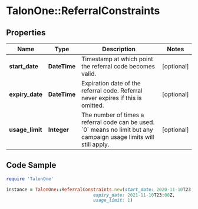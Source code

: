 # TalonOne::ReferralConstraints

## Properties

Name | Type | Description | Notes
------------ | ------------- | ------------- | -------------
**start_date** | **DateTime** | Timestamp at which point the referral code becomes valid. | [optional] 
**expiry_date** | **DateTime** | Expiration date of the referral code. Referral never expires if this is omitted. | [optional] 
**usage_limit** | **Integer** | The number of times a referral code can be used. &#x60;0&#x60; means no limit but any campaign usage limits will still apply.  | [optional] 

## Code Sample

```ruby
require 'TalonOne'

instance = TalonOne::ReferralConstraints.new(start_date: 2020-11-10T23:00Z,
                                 expiry_date: 2021-11-10T23:00Z,
                                 usage_limit: 1)
```


